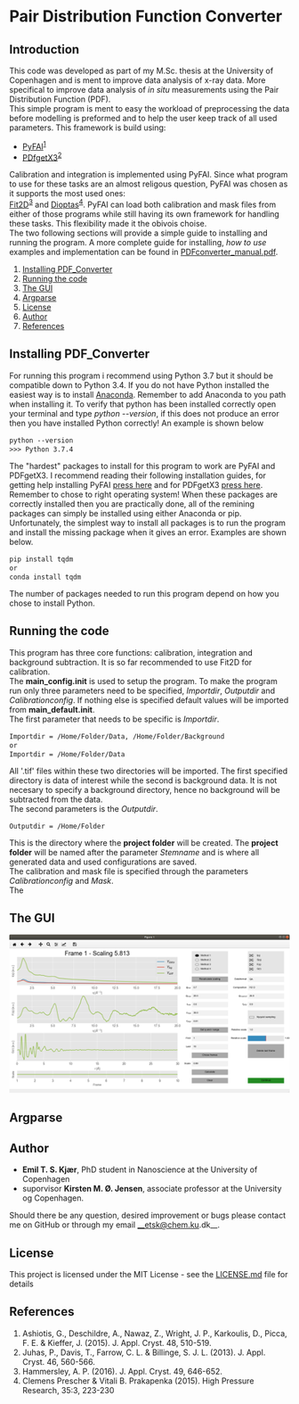 # Pair Distribution Function Converter
## Introduction
This code was developed as part of my M.Sc. thesis at the University of Copenhagen and is ment to improve data
analysis of x-ray data. More specifical to improve data analysis of _in situ_ measurements using the Pair 
Distribution Function (PDF).   
This simple program is ment to easy the workload of preprocessing the data before modelling is preformed and to
help the user keep track of all used parameters. This framework is build using:
 
* [PyFAI](https://pyfai.readthedocs.io/en/latest/)<sup>[1](#references)</sup>
* [PDfgetX3](https://www.diffpy.org/products/pdfgetx.html)<sup>[2](#references)</sup>

Calibration and integration is implemented using PyFAI. Since what program to use for these tasks are 
an almost religous question, PyFAI was chosen as it supports the most used ones:  
[Fit2D](http://www.esrf.eu/computing/scientific/FIT2D/)<sup>[3](#references)</sup> and 
[Dioptas](http://www.clemensprescher.com/programs/dioptas)<sup>[4](#references)</sup>. 
PyFAI can load both calibration and mask files from either of those programs while still having its own framework for
handling these tasks. This flexibility made it the obivois choise.     
The two following sections will provide a simple guide to installing and running the program. 
A more complete guide for installing, _how to use_ examples and implementation 
can be found in [PDFconverter_manual.pdf](PDFconverter_manual.pdf).

1. [Installing PDF_Converter](#installing_pdf_converter)
2. [Running the code](#running_the_code)
3. [The GUI](#the_gui)
4. [Argparse](#argparse)
5. [License](#license)
6. [Author](#author)
7. [References](#references)

## Installing PDF_Converter
For running this program i recommend using Python 3.7 but it should be compatible down to Python 3.4. If you do not have 
Python installed the easiest way is to install [Anaconda](https://www.anaconda.com/distribution/#windows). Remember to 
add Anaconda to you path when installing it. To verify that python has been installed correctly open your terminal and
type _python --version_, if this does not produce an error then you have installed Python correctly! An example is 
shown below
```
python --version
>>> Python 3.7.4
```
The "hardest" packages to install for this program to work are PyFAI and PDFgetX3. I recommend reading their following 
installation guides, for getting help installing PyFAI [press here](https://pyfai.readthedocs.io/en/latest/operations/index.html#detailed-installation-procedure-on-different-operating-system)
and for PDFgetX3 [press here](https://www.diffpy.org/doc/pdfgetx/2.0.0/install.html). Remember to chose to right operating system!
When these packages are correctly installed then you are practically done, all of the remining packages can simply be
installed using either Anaconda or pip. Unfortunately, the simplest way to install all packages is to run the program
and install the missing package when it gives an error. Examples are shown below.
````
pip install tqdm
or
conda install tqdm
````
The number of packages needed to run this program depend on how you chose to install Python.

## Running the code
This program has three core functions: calibration, integration and background subtraction. It is so far 
recommended to use Fit2D for calibration.  
The __main_config.init__ is used to setup the program. To make the program run only three parameters need to be specified,
*Importdir*, *Outputdir* and *Calibrationconfig*. If nothing else is specified default values will be imported from __main_default.init__.  
The first parameter that needs to be specific is *Importdir*.
````
Importdir = /Home/Folder/Data, /Home/Folder/Background
or
Importdir = /Home/Folder/Data
````
All '.tif' files within these two directories will be imported. The first specified directory is data of interest while 
the second is background data. It is not necesary to specify a background directory, hence no background will be subtracted
from the data.    
The second parameters is the *Outputdir*.
````angular2
Outputdir = /Home/Folder
```` 
This is the directory where the __project folder__ will be created. The __project folder__ will be named after 
the parameter _Stemname_ and is where all generated data and used configurations are saved.   
The calibration and mask file is specified through the parameters _Calibrationconfig_ and _Mask_.  
The 


## The GUI

![GUI example](./img/gui.png)

## Argparse


## Author
* __Emil T. S. Kjær__, PhD student in Nanoscience at the University of Copenhagen   
* suporvisor __Kirsten M. Ø. Jensen__, associate professor at the University og Copenhagen.  
 
Should there be any question, desired improvement or bugs please contact me on GitHub or 
through my email __etsk@chem.ku.dk__.

## License
This project is licensed under the MIT License - see the [LICENSE.md](LICENSE.md) file for details

## References 
1. Ashiotis, G., Deschildre, A., Nawaz, Z., Wright, J. P., Karkoulis, D., Picca, F. E. & Kieffer, J. (2015). J. Appl. Cryst. 48, 510-519.
2. Juhas, P., Davis, T., Farrow, C. L. & Billinge, S. J. L. (2013). J. Appl. Cryst. 46, 560-566.
3. Hammersley, A. P. (2016). J. Appl. Cryst. 49, 646-652.
4. Clemens Prescher & Vitali B. Prakapenka (2015). High Pressure Research, 35:3, 223-230
